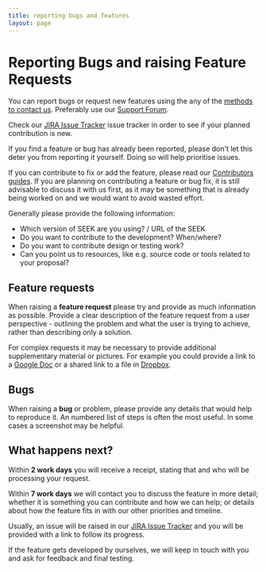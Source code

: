 ```yaml
---
title: reporting bugs and features
layout: page
---
```


# Reporting Bugs and raising Feature Requests

You can report bugs or request new features using the any of the [methods to contact us](/contacting-us.html). Preferably use our [Support Forum](http://fair-dom.org/support).

Check our [JIRA Issue Tracker](http://fair-dom.org/issues) issue tracker in order to see if your planned contribution is new.

If you find a feature or bug has already been reported, please don't let this deter you from reporting it yourself. Doing so will help prioritise issues.

If you can contribute to fix or add the feature, please read our [Contributors guides](/contributing.html). If you are planning on contributing a feature or bug fix, it is still
advisable to discuss it with us first, as it may be something that is already being worked on and we would want to avoid wasted effort.

Generally please provide the following information:

* Which version of SEEK are you using? / URL of the SEEK
* Do you want to contribute to the development? When/where?
* Do you want to contribute design or testing work?
* Can you point us to resources, like e.g. source code or tools related to your proposal?

## Feature requests

When raising a **feature request** please try and provide as much information as possible. Provide a clear description of the feature request from
a user perspective - outlining the problem and what the user is trying to achieve, rather than describing only a solution.

For complex requests it may be necessary to provide additional supplementary material or pictures. For example you could provide a link to a [Google Doc](https://www.google.co.uk/docs/about/) or a shared link to a file in [Dropbox](https://www.dropbox.com/).

## Bugs

When raising a **bug** or problem, please provide any details that would help to reproduce it. An numbered list of steps is often the most useful. In some cases a screenshot may be helpful.


## What happens next?

Within **2 work days** you will receive a receipt, stating that and who will be processing your request.

Within **7 work days** we will contact you to discuss the feature in more detail; whether it is something you can contribute and how we can help; or details about how the feature fits in with our other priorities and timeline.

Usually, an issue will be raised in our [JIRA Issue Tracker](http://fair-dom.org/issues) and you will be provided with a link to follow its progress.

If the feature gets developed by ourselves, we will keep in touch with you and ask for feedback and final testing.



